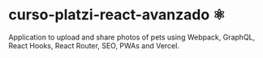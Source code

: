 # curso-platzi-react-avanzado ⚛️

Application to upload and share photos of pets using Webpack, GraphQL, React Hooks, React Router, SEO, PWAs and Vercel.
